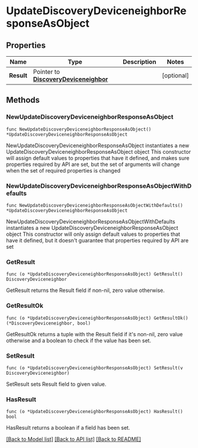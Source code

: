 # UpdateDiscoveryDeviceneighborResponseAsObject

## Properties

Name | Type | Description | Notes
------------ | ------------- | ------------- | -------------
**Result** | Pointer to [**DiscoveryDeviceneighbor**](DiscoveryDeviceneighbor.md) |  | [optional] 

## Methods

### NewUpdateDiscoveryDeviceneighborResponseAsObject

`func NewUpdateDiscoveryDeviceneighborResponseAsObject() *UpdateDiscoveryDeviceneighborResponseAsObject`

NewUpdateDiscoveryDeviceneighborResponseAsObject instantiates a new UpdateDiscoveryDeviceneighborResponseAsObject object
This constructor will assign default values to properties that have it defined,
and makes sure properties required by API are set, but the set of arguments
will change when the set of required properties is changed

### NewUpdateDiscoveryDeviceneighborResponseAsObjectWithDefaults

`func NewUpdateDiscoveryDeviceneighborResponseAsObjectWithDefaults() *UpdateDiscoveryDeviceneighborResponseAsObject`

NewUpdateDiscoveryDeviceneighborResponseAsObjectWithDefaults instantiates a new UpdateDiscoveryDeviceneighborResponseAsObject object
This constructor will only assign default values to properties that have it defined,
but it doesn't guarantee that properties required by API are set

### GetResult

`func (o *UpdateDiscoveryDeviceneighborResponseAsObject) GetResult() DiscoveryDeviceneighbor`

GetResult returns the Result field if non-nil, zero value otherwise.

### GetResultOk

`func (o *UpdateDiscoveryDeviceneighborResponseAsObject) GetResultOk() (*DiscoveryDeviceneighbor, bool)`

GetResultOk returns a tuple with the Result field if it's non-nil, zero value otherwise
and a boolean to check if the value has been set.

### SetResult

`func (o *UpdateDiscoveryDeviceneighborResponseAsObject) SetResult(v DiscoveryDeviceneighbor)`

SetResult sets Result field to given value.

### HasResult

`func (o *UpdateDiscoveryDeviceneighborResponseAsObject) HasResult() bool`

HasResult returns a boolean if a field has been set.


[[Back to Model list]](../README.md#documentation-for-models) [[Back to API list]](../README.md#documentation-for-api-endpoints) [[Back to README]](../README.md)


